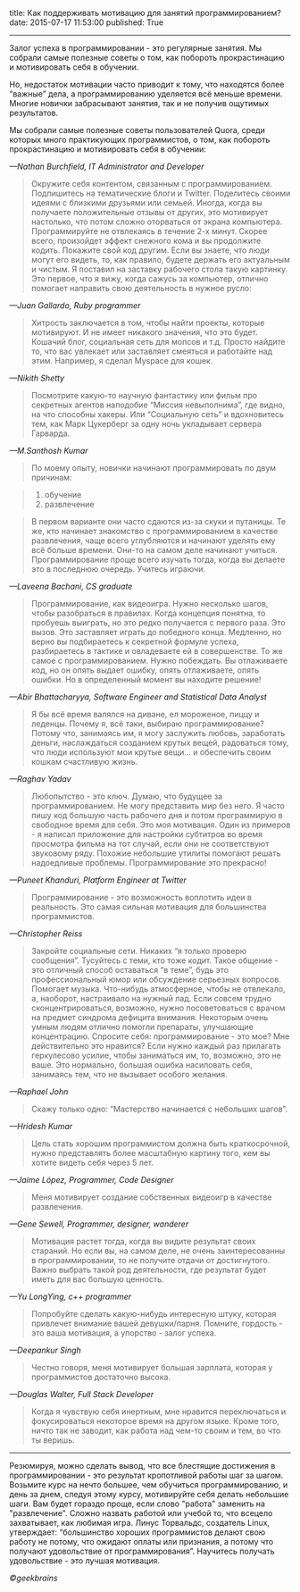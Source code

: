 title: Как поддерживать мотивацию для занятий программированием?
date: 2015-07-17 11:53:00
published: True

***

Залог успеха в программировании - это регулярные занятия. Мы собрали самые полезные советы о том, как побороть прокрастинацию и мотивировать себя в обучении.

Но, недостаток мотивации часто приводит к тому, что находятся более “важные” дела, а программированию уделяется всё меньше времени. Многие новички забрасывают занятия, так и не получив ощутимых результатов.

Мы собрали самые полезные советы пользователей Quora, среди которых много практикующих программистов, о том, как побороть прокрастинацию и мотивировать себя в обучении:

*—Nathan Burchfield, IT Administrator and Developer*

> Окружите себя контентом, связанным с программированием. Подпишитесь на тематические блоги и Twitter.
> Поделитесь своими идеями с близкими друзьями или семьей. Иногда, когда вы получаете положительные отзывы от других, это мотивирует настолько, что потом сложно оторваться от экрана компьютера.
> Программируйте не отвлекаясь в течение 2-х минут. Скорее всего, произойдет эффект снежного кома и вы продолжите кодить.
> Покажите свой код другим. Если вы знаете, что люди могут его видеть, то, как правило, будете держать его актуальным и чистым.
> Я поставил на заставку рабочего стола такую картинку. Это первое, что я вижу, когда сажусь за компьютер, отлично помогает направить свою деятельность в нужное русло:

*—Juan Gallardo, Ruby programmer*

> Хитрость заключается в том, чтобы найти проекты, которые мотивируют. И не имеет никакого значения, что это будет. Кошачий блог, социальная сеть для мопсов и т.д. Просто найдите то, что вас увлекает или заставляет смеяться и работайте над этим. Например, я сделал Myspace для кошек.

*—Nikith Shetty*

>Посмотрите какую-то научную фантастику или фильм про секретных агентов наподобие “Миссия невыполнима”, где видно, на что способны хакеры. Или “Социальную сеть” и вдохновитесь тем, как Марк Цукерберг за одну ночь укладывает сервера Гарварда.

*—M.Santhosh Kumar*

> По моему опыту, новички начинают программировать по двум причинам:

> 1. обучение
> 2. развлечение

> В первом варианте они часто сдаются из-за скуки и путаницы. Те же, кто начинает знакомство с программированием в качестве развлечения, чаще всего углубляются и начинают уделять ему всё больше времени. Они-то на самом деле начинают учиться.
> Программирование проще всего изучать тогда, когда вы делаете это в последнюю очередь. Учитесь играючи.

*—Laveena Bachani, CS graduate*

> Программирование, как видеоигра. Нужно несколько шагов, чтобы разобраться в правилах. Когда концепция понятна, то пробуешь выиграть, но это редко получается с первого раза. Это вызов. Это заставляет играть до победного конца. Медленно, но верно вы подбираетесь к секретной формуле успеха, разбираетесь в тактике и овладеваете ей в совершенстве.
> То же самое с программированием. Нужно побеждать. Вы отлаживаете код, но он опять выдает ошибку, опять отлаживаете, опять ошибки. Но в определенный момент вы находите решение!

*—Abir Bhattacharyya, Software Engineer and Statistical Data Analyst*

> Я бы всё время валялся на диване, ел мороженое, пиццу и леденцы. Почему я, всё таки, выбираю программирование? Потому что, занимаясь им, я могу заслужить любовь, заработать деньги, наслаждаться созданием крутых вещей, радоваться тому, что люди используют мои крутые вещи… и обеспечить своим кошкам счастливую жизнь.

*—Raghav Yadav*

> Любопытство - это ключ.
> Думаю, что будущее за программированием. Не могу представить мир без него. Я часто пишу код большую часть рабочего дня и потом программирую в свободное время для себя. Это моя мотивация. Один из примеров - я написал приложение для настройки субтитров во время просмотра фильма на тот случай, если они не соответствуют звуковому ряду. Похожие небольшие утилиты помогают решать надоедливые проблемы.
> Программирование это прекрасно!

*—Puneet Khanduri, Platform Engineer at Twitter*

> Программирование - это возможность воплотить идеи в реальность. Это самая сильная мотивация для большинства программистов.

*—Christopher Reiss*

> Закройте социальные сети. Никаких “я только проверю сообщения”.
> Тусуйтесь с теми, кто тоже кодит. Такое общение - это отличный способ оставаться “в теме”, будь это профессиональный юмор или обсуждение серьезных вопросов.
> Помогает музыка. Что-нибудь атмосферное, чтобы не отвлекало, а, наоборот, настраивало на нужный лад.
> Если совсем трудно сконцентрироваться, возможно, нужно посоветоваться с врачом на предмет синдрома дефицита внимания. Некоторым очень умным людям отлично помогли препараты, улучшающие концентрацию.
> Спросите себя: программирование - это мое? Мне действительно это нравится? Если нужно каждый раз прилагать геркулесово усилие, чтобы заниматься им, то, возможно, это не ваше. Это нормально, большая ошибка насиловать себя, занимаясь тем, что не вызывает особого желания.

*—Raphael John*

> Скажу только одно: “Мастерство начинается с небольших шагов”.

*—Hridesh Kumar*

> Цель стать хорошим программистом должна быть краткосрочной, нужно представлять более масштабную картину того, кем вы хотите видеть себя через 5 лет.

*—Jaime López, Programmer, Code Designer*

> Меня мотивирует создание собственных видеоигр в качестве развлечения.

*—Gene Sewell, Programmer, designer, wanderer*

> Мотивация растет тогда, когда вы видите результат своих стараний. Но если вы, на самом деле, не очень заинтересованны в программировании, то не получите отдачи от достигнутого. Важно выбрать такой род деятельности, где результат будет иметь для вас большую ценность.

*—Yu LongYing, c++ programmer*

> Попробуйте сделать какую-нибудь интересную штуку, которая привлечет внимание вашей девушки/парня. Помните, гордость - это ваша мотивация, а упорство - залог успеха.

*—Deepankur Singh*

> Честно говоря, меня мотивирует большая зарплата, которая у программистов достаточно высока.

*—Douglas Walter, Full Stack Developer*

> Когда я чувствую себя инертным, мне нравится переключаться и фокусироваться некоторое время на другом языке. Кроме того, ничто так не заводит, как работа над чем-то своим и тем, во что ты веришь.

***

Резюмируя, можно сделать вывод, что все блестящие достижения в программировании - это результат кропотливой работы шаг за шагом. Возьмите курс на нечто большее, чем обучиться программированию, и день за днем, следуя этому курсу, мотивируйте себя делать небольшие шаги. Вам будет гораздо проще, если слово "работа" заменить на "развлечение". Сложно назвать работой или учебой то, что всецело захватывает, как любимая игра. Линус Торвальдс, создатель Linux, утверждает: “большинство хороших программистов делают свою работу не потому, что ожидают оплаты или признания, а потому что получают удовольствие от программирования”. Научитесь получать удовольствие - это лучшая мотивация.

*©geekbrains*
